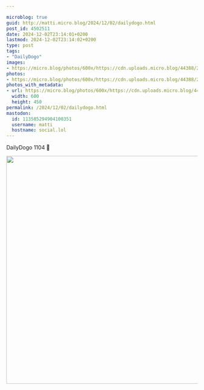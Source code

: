 ```yaml
---

microblog: true
guid: http://matti.micro.blog/2024/12/02/dailydogo.html
post_id: 4502511
date: 2024-12-02T23:14:01+0200
lastmod: 2024-12-02T23:14:02+0200
type: post
tags:
- "DailyDogo"
images:
- https://micro.blog/photos/600x/https://cdn.uploads.micro.blog/44388/2024/d80c03446dc146159b1c7796bbed2c6f.jpg
photos:
- https://micro.blog/photos/600x/https://cdn.uploads.micro.blog/44388/2024/d80c03446dc146159b1c7796bbed2c6f.jpg
photos_with_metadata:
- url: https://micro.blog/photos/600x/https://cdn.uploads.micro.blog/44388/2024/d80c03446dc146159b1c7796bbed2c6f.jpg
  width: 600
  height: 450
permalink: /2024/12/02/dailydogo.html
mastodon:
  id: 113585294904100351
  username: matti
  hostname: social.lol
---
```

DailyDogo 1104 🐶

<img src="/media/uploads/2024/d80c03446dc146159b1c7796bbed2c6f.jpg" width="600" alt="" />
